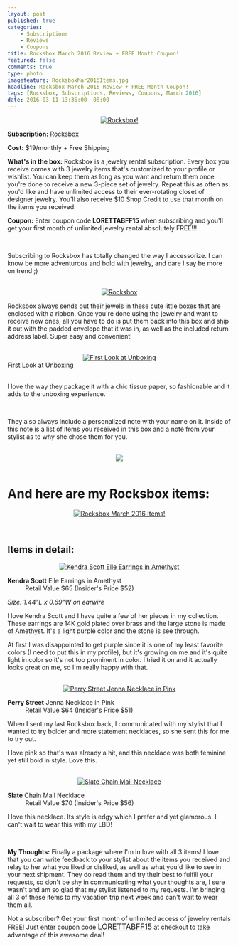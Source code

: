```yaml
---
layout: post
published: true
categories: 
    - Subscriptions
    - Reviews
    - Coupons
title: Rocksbox March 2016 Review + FREE Month Coupon!
featured: false
comments: true
type: photo
imagefeature: RocksboxMar2016Items.jpg
headline: Rocksbox March 2016 Review + FREE Month Coupon!
tags: [Rocksbox, Subscriptions, Reviews, Coupons, March 2016]
date: 2016-03-11 13:35:00 -08:00
---
```


<center><a href="https://www.rocksbox.com" target="_blank">
<img src="/images/RocksboxMar2016Package.jpg" border="0" style="border:none;max-width:100%;" alt="Rocksbox!" />
</a></center>

<p><b>Subscription:</b> <a href="https://www.rocksbox.com" target="_blank">Rocksbox</a></p>
<p><b>Cost:</b> $19/monthly + Free Shipping</p>
<p><b>What's in the box:</b> Rocksbox is a jewelry rental subscription. Every box you receive comes with 3 jewelry items that's customized to your profile or wishlist. You can keep them as long as you want and return them once you're done to receive a new 3-piece set of jewelry. Repeat this as often as you'd like and have unlimited access to their ever-rotating closet of designer jewelry. You'll also receive $10 Shop Credit to use that month on the items you received.</p>
<p><b>Coupon:</b> Enter coupon code <b>LORETTABFF15</b> when subscribing and you'll get your first month of unlimited jewelry rental absolutely FREE!!!</p>

<br>

<p>Subscribing to Rocksbox has totally changed the way I accessorize. I can know be more adventurous and bold with jewelry, and dare I say be more on trend ;)</p>

<br>

<center><a href="https://www.rocksbox.com" target="_blank">
<img src="/images/RocksboxMar2016Box.jpg" border="0" style="border:none;max-width:100%;" alt="Rocksbox" />
</a></center>

<p><a href="https://www.rocksbox.com" target="_blank">Rocksbox</a> always sends out their jewels in these cute little boxes that are enclosed with a ribbon. Once you're done using the jewelry and want to receive new ones, all you have to do is put them back into this box and ship it out with the padded envelope that it was in, as well as the included return address label. Super easy and convenient!</p>

<br>

<center><a href="https://www.rocksbox.com" target="_blank">
<img src="/images/RocksboxMar2016OpenBox.jpg" border="0" style="border:none;max-width:100%;" alt="First Look at Unboxing" />
</a></center>
<figcaption>First Look at Unboxing</figcaption>
<br>

<p>I love the way they package it with a chic tissue paper, so fashionable and it adds to the unboxing experience.</p>

<br>

<p>They also always include a personalized note with your name on it. Inside of this note is a list of items you received in this box and a note from your stylist as to why she chose them for you.</p>

<br>

<center><a href="https://www.rocksbox.com" target="_blank">
<img src="/images/RocksboxMar2016Info.jpg" border="0" style="border:none;max-width:100%;" />
</a></center>

<br>

# And here are my Rocksbox items:

<p><center><a href="https://www.rocksbox.com" target="_blank">
<img src="/images/RocksboxMar2016Items.jpg" border="0" style="border:none;max-width:100%;" alt="Rocksbox March 2016 Items!" /></a></center></p>
<br>

## Items in detail:

<center><a href="https://www.rocksbox.com" target="_blank">
<img src="/images/RocksboxMar2016KendraScottElleEarringsAmethyst.jpg" border="0" style="border:none;max-width:100%;" alt="Kendra Scott Elle Earrings in Amethyst"/>
</a></center>

<DL>
<DT><b>Kendra Scott</b> Elle Earrings in Amethyst</DT>
<DD>Retail Value $65 (Insider's Price $52)</DD>
</DL>

<p><i>Size: 1.44"L x 0.69"W on earwire</i></p>

<p>I love Kendra Scott and I have quite a few of her pieces in my collection. These earrings are 14K gold plated over brass and the large stone is made of Amethyst. It's a light purple color and the stone is see through.</p>

<p>At first I was disappointed to get purple since it is one of my least favorite colors (I need to put this in my profile), but it's growing on me and it's quite light in color so it's not too prominent in color. I tried it on and it actually looks great on me, so I'm really happy with that.</p>

<br>

<center><a href="https://www.rocksbox.com" target="_blank">
<img src="/images/RocksboxMar2016PerryStreetJennaNecklacePink.jpg" border="0" style="border:none;max-width:100%;" alt="Perry Street Jenna Necklace in Pink"/>
</a></center>

<DL>
<DT><b>Perry Street</b> Jenna Necklace in Pink</DT>
<DD>Retail Value $64 (Insider's Price $51)</DD>
</DL>

<p>When I sent my last Rocksbox back, I communicated with my stylist that I wanted to try bolder and more statement necklaces, so she sent this for me to try out.</p>

<p>I love pink so that's was already a hit, and this necklace was both feminine yet still bold in style. Love this.</p>

<br>

<center><a href="https://www.rocksbox.com" target="_blank">
<img src="/images/RocksboxMar2016SlateChainMailNecklace.jpg" border="0" style="border:none;max-width:100%;" alt="Slate Chain Mail Necklace"/>
</a></center>

<DL>
<DT><b>Slate</b> Chain Mail Necklace</DT>
<DD>Retail Value $70 (Insider's Price $56)</DD>
</DL>

<p>I love this necklace. Its style is edgy which I prefer and yet glamorous. I can't wait to wear this with my LBD!</p>

<br>

<p><i class="icon-exclamation-sign"></i><b> My Thoughts:</b> Finally a package where I'm in love with all 3 items! I love that you can write feedback to your stylist about the items you received and relay to her what you liked or disliked, as well as what you'd like to see in your next shipment. They do read them and try their best to fulfill your requests, so don't be shy in communicating what your thoughts are, I sure wasn't and am so glad that my stylist listened to my requests. I'm bringing all 3 of these items to my vacation trip next week and can't wait to wear them all.</p>

<p>Not a subscriber? Get your first month of unlimited access of jewelry rentals FREE! Just enter coupon code <a href="https://www.rocksbox.com" target="_blank"><big>LORETTABFF15</big></a> at checkout to take advantage of this awesome deal!</p>
